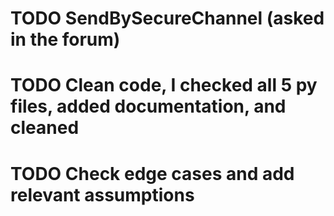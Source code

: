 # TODO SendBySecureChannel (asked in the forum)
# TODO Clean code, I checked all 5 py files, added documentation, and cleaned 
# TODO Check edge cases and add relevant assumptions
